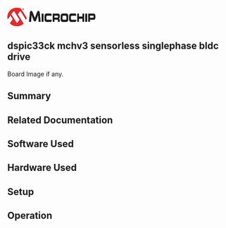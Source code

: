 ![image](images/microchip.jpg) 

## dspic33ck mchv3 sensorless singlephase bldc drive

Board Image if any.

## Summary


## Related Documentation


## Software Used 


## Hardware Used


## Setup


## Operation




